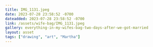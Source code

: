 ```yaml
---
title: IMG_1131.jpeg
date: 2023-07-28 23:58:52 -0700
dateadded: 2023-07-28 23:58:52 -0700
link: /assets/wife-bag/IMG_1131.jpeg
gallery: everything-in-my-wifes-bag-two-days-after-we-got-married
layout: asset
tags: ["drawing", "art", "Martha"]
--- 
```

